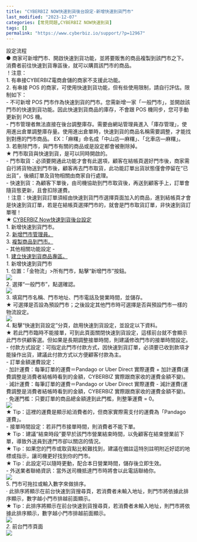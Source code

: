 ```yaml
---
title: "CYBERBIZ NOW快速到貨後台設定-新增快速到貨門市"
last_modified: "2023-12-07"
categories: [常見問題,CYBERBIZ NOW快速到貨]
tags: []
permalink: "https://www.cyberbiz.io/support/?p=12967"
---
```


設定流程  
● 商家可新增門市、開啟快速到貨功能，並將要販售的商品複製到該門市之下。消費者前往快速到貨專區後，就可以購買該門市的商品。  
！注意：  
1\. 有串接CYBERBIZ電商倉儲的商家不支援此功能。  
2\. 有串接 POS 的商家，可使用快速到貨功能，但有些使用限制，請自行評估。限制如下：  
\- 不可新增 POS 門市作為快速到貨的門市。您需新增一家「一般門市」，並開啟該門市的快速到貨功能。因此快速到貨商品的庫存，不會跟 POS
機同步，您可手動更新到 POS 機。  
\-
門市管理者無法直接在後台調整庫存。需要由網站管理員進入「庫存管理」，使用進出倉單調整庫存量。使用進出倉單時，快速到貨的商品名稱需要調整，才能找到對應的門市商品。
EX：「麻糬」命名成「中山店—麻糬」、「北車店—麻糬」。  
3\. 若刪除門市，與門市有關的商品或是設定都會被刪除掉。  
★ 門市取貨與快速到貨，是可以同時開啟的。  
\-
門市取貨：必須要開通此功能才會有此選項，顧客在結帳頁選好門市後，商家需自行將貨物送到門市後，顧客再去門市取貨，此功能訂單出貨狀態僅會停留在“已出貨”，後續訂單及貨物相關由商家自行處理。  
\- 快速到貨：為顧客下單後，由司機協助到門市取貨後，再送到顧客手上，訂單會隨貨態更新，且會扣除運費。  
！注意：快速到貨訂單須經由快速到貨門市選擇頁面加入的商品，進到結帳頁才會是快速到貨訂單，若是在結帳頁選擇門市的，就會是門市取貨訂單，非快速到貨訂單喔！  
★ [CYBERBIZ Now快速到貨後台設定](https://www.cyberbiz.io/support/?p=12783)  
1\. 新增快速到貨門市。  
2\. [新增門市管理員。](https://www.cyberbiz.io/support/?p=12804)  
3\. [複製商品到門市。](https://www.cyberbiz.io/support/?p=12814)  
\- 其他相關功能設定 -  
1\. [建立快速到貨商品專區。](https://www.cyberbiz.io/support/?p=12861)  
_1._   新增快速到貨門市  
1\. 位置：「金物流」>所有門市，點擊“新增門市”按鈕。  
![](https://www.cyberbiz.io/support/wp-content/uploads/2021/08/快速到貨50.png)  
2\. 選擇“一般門市”，點選確認。  
![](https://www.cyberbiz.io/support/wp-content/uploads/2021/06/快速到貨51.png)  
3\. 填寫門市名稱、門市地址、門市電話及營業時間，並儲存。  
★ 可選擇是否設為預設門市；之後設定其他門市時可選擇是否與預設門市一樣的物流設定。  
![](https://www.cyberbiz.io/support/wp-content/uploads/2021/06/快速到貨52.png)  
4\. 點擊“快速到貨設定”分頁，啟用快速到貨設定，並設定以下資料。  
★ 若此門市臨時不能接單，可到此頁面關閉快速到貨設定，這樣前台就不會顯示此門市供顧客選。但如果是長期調整接單時間，則建議修改門市的接單時間設定。  
\- 付款方式設定：可指定此門市付款方式，因快速到貨訂單，必須要已收到款項才能操作出貨，建議此付款方式以方便顧客付款為主。  
\- 訂單金額運費設定：  
· 加計運費：每筆訂單的運費＝Pandago or Uber Direct 實際運費 + 加計運費(運費調整是消費者結帳時看到的金額，CYBERBIZ
實際跟商家收的運費金額不變)。  
· 減計運費：每筆訂單的運費＝Pandago or Uber Direct 實際運費 - 減計運費(運費調整是消費者結帳時看到的金額，CYBERBIZ
實際跟商家收的運費金額不變)。  
· 免運門檻：只要訂單的商品總金額達到此門檻，則整筆運費 = 0。  
![](https://www.cyberbiz.io/support/wp-content/uploads/2021/08/快速到貨54.png)  
★ Tip：這裡的運費是顯示給消費者的，但商家實際需支付的運費為「Pandago 運費」。  
\- 接單時間設定：若非門市接單時間，則消費者不能下單。  
★ Tip：建議“結束時段”要早於該門市營業結束時間，以免顧客在結束營業前下單，導致外送員到達門市卻以關店的情況。  
★ Tip：如果您的門市或取貨點比較難找到，建議在備註這特別註明附近好認的地標或指示，讓司機更好找到你的門市。  
★ Tip：此設定可以隨時更動，配合本日營業時間，儲存後立即生效。  
\- 外送業者聯絡資訊：當外送司機抵達門市時將會以此電話聯絡你。  
![](https://www.cyberbiz.io/support/wp-content/uploads/2021/06/快速到貨53.png)  
5\. 門市可拖拉或輸入數字來做排序。  
· 此排序將顯示在前台快速到貨搜尋頁，若消費者未輸入地址，則門市將依據此排序顯示，數字越小門市排越前面顯示。  
★ Tip：此排序將顯示在前台快速到貨搜尋頁，若消費者未輸入地址，則門市將依據此排序顯示，數字越小門市排越前面顯示。  
![](https://www.cyberbiz.io/support/wp-content/uploads/2021/08/快速到貨57.png)  
_2._   前台門市頁面  
![](https://www.cyberbiz.io/support/wp-content/uploads/2021/08/快速到貨58.png)  

